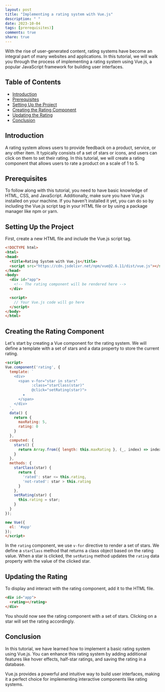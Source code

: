 ```yaml
---
layout: post
title: "Implementing a rating system with Vue.js"
description: " "
date: 2023-10-04
tags: [prerequisites)]
comments: true
share: true
---
```


With the rise of user-generated content, rating systems have become an integral part of many websites and applications. In this tutorial, we will walk you through the process of implementing a rating system using Vue.js, a popular JavaScript framework for building user interfaces.

## Table of Contents
- [Introduction](#introduction)
- [Prerequisites](#prerequisites)
- [Setting Up the Project](#setting-up-the-project)
- [Creating the Rating Component](#creating-the-rating-component)
- [Updating the Rating](#updating-the-rating)
- [Conclusion](#conclusion)

## Introduction
A rating system allows users to provide feedback on a product, service, or any other item. It typically consists of a set of stars or icons, and users can click on them to set their rating. In this tutorial, we will create a rating component that allows users to rate a product on a scale of 1 to 5.

## Prerequisites
To follow along with this tutorial, you need to have basic knowledge of HTML, CSS, and JavaScript. Additionally, make sure you have Vue.js installed on your machine. If you haven't installed it yet, you can do so by including the Vue.js script tag in your HTML file or by using a package manager like npm or yarn.

## Setting Up the Project
First, create a new HTML file and include the Vue.js script tag.

```html
<!DOCTYPE html>
<html>
<head>
  <title>Rating System with Vue.js</title>
  <script src="https://cdn.jsdelivr.net/npm/vue@2.6.11/dist/vue.js"></script>
</head>
<body>
  <div id="app">
    <!-- The rating component will be rendered here -->
  </div>

  <script>
    // Your Vue.js code will go here
  </script>
</body>
</html>
```

## Creating the Rating Component
Let's start by creating a Vue component for the rating system. We will define a template with a set of stars and a data property to store the current rating.

```html
<script>
Vue.component('rating', {
  template: `
    <div>
      <span v-for="star in stars"
            :class="starClass(star)"
            @click="setRating(star)">
        ★
      </span>
    </div>
  `,
  data() {
    return {
      maxRating: 5,
      rating: 0
    }
  },
  computed: {
    stars() {
      return Array.from({ length: this.maxRating }, (_, index) => index + 1);
    }
  },
  methods: {
    starClass(star) {
      return {
        'rated': star <= this.rating,
        'not-rated': star > this.rating
      }
    },
    setRating(star) {
      this.rating = star;
    }
  }
});

new Vue({
  el: '#app'
});
</script>
```

In the `rating` component, we use `v-for` directive to render a set of stars. We define a `starClass` method that returns a class object based on the rating value. When a star is clicked, the `setRating` method updates the `rating` data property with the value of the clicked star.

## Updating the Rating
To display and interact with the rating component, add it to the HTML file.

```html
<div id="app">
  <rating></rating>
</div>
```

You should now see the rating component with a set of stars. Clicking on a star will set the rating accordingly.

## Conclusion
In this tutorial, we have learned how to implement a basic rating system using Vue.js. You can enhance this rating system by adding additional features like hover effects, half-star ratings, and saving the rating in a database.

Vue.js provides a powerful and intuitive way to build user interfaces, making it a perfect choice for implementing interactive components like rating systems.